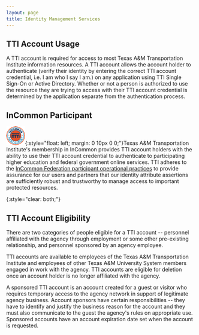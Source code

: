 ```yaml
---
layout: page
title: Identity Management Services
---
```


## TTI Account Usage

A TTI account is required for access to most Texas A&M Transportation Institute information resources. A TTI account 
allows the account holder to authenticate (verify their identity by entering the correct TTI account credential, 
i.e. I am who I say I am.) on any application using TTI Single Sign-On or Active Directory. Whether or not a person 
is authorized to use the resource they are trying to access with their TTI account credential is determined by the 
application separate from the authentication process.

## InCommon Participant

![InCommon Participant](/images/inc_participant.png "InCommon Participant"){:style="float: left; margin: 0 10px 0 0;"}Texas A&M Transportation Institute's membership in InCommon provides TTI account holders with the ability to use 
their TTI account credential to authenticate to participating higher education and federal government online services. 
TTI adheres to the [InCommon Federation participant operational practices](/incommon-pop.html) to provide assurance for 
our users and partners that our identity attribute assertions are sufficiently robust and trustworthy to manage access 
to important protected resources.

{:style="clear: both;"}

## TTI Account Eligibility

There are two categories of people eligible for a TTI account -- personnel affiliated with the agency through 
employment or some other pre-existing relationship, and personnel sponsored by an agency employee. 

TTI accounts are available to employees of the Texas A&M Transportation Institute and employees of other Texas 
A&M University System members engaged in work with the agency. TTI accounts are eligible for deletion once an 
account holder is no longer affiliated with the agency.

A sponsored TTI account is an account created for a guest or visitor who requires temporary access to the agency 
network in support of legitimate agency business. Account sponsors have certain responsibilities -- they have to 
identify and justify the business reason for the account and they must also communicate to the guest the agency's 
rules on appropriate use. Sponsored accounts have an account expiration date set when the account is requested.

